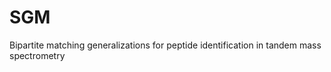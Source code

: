 # SGM
Bipartite matching generalizations for peptide identification in tandem mass spectrometry

  


